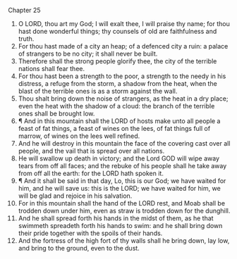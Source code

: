 

Chapter 25

1. O LORD, thou art my God; I will exalt thee, I will praise thy name; for thou hast done wonderful things; thy counsels of old are faithfulness and truth.
2. For thou hast made of a city an heap; of a defenced city a ruin: a palace of strangers to be no city; it shall never be built.
3. Therefore shall the strong people glorify thee, the city of the terrible nations shall fear thee.
4. For thou hast been a strength to the poor, a strength to the needy in his distress, a refuge from the storm, a shadow from the heat, when the blast of the terrible ones is as a storm against the wall.
5. Thou shalt bring down the noise of strangers, as the heat in a dry place; even the heat with the shadow of a cloud: the branch of the terrible ones shall be brought low.
6. ¶ And in this mountain shall the LORD of hosts make unto all people a feast of fat things, a feast of wines on the lees, of fat things full of marrow, of wines on the lees well refined.
7. And he will destroy in this mountain the face of the covering cast over all people, and the vail that is spread over all nations.
8. He will swallow up death in victory; and the Lord GOD will wipe away tears from off all faces; and the rebuke of his people shall he take away from off all the earth: for the LORD hath spoken it.
9. ¶ And it shall be said in that day, Lo, this is our God; we have waited for him, and he will save us: this is the LORD; we have waited for him, we will be glad and rejoice in his salvation.
10. For in this mountain shall the hand of the LORD rest, and Moab shall be trodden down under him, even as straw is trodden down for the dunghill.
11. And he shall spread forth his hands in the midst of them, as he that swimmeth spreadeth forth his hands to swim: and he shall bring down their pride together with the spoils of their hands.
12. And the fortress of the high fort of thy walls shall he bring down, lay low, and bring to the ground, even to the dust.
